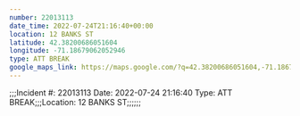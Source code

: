 ```yaml
---
number: 22013113
date_time: 2022-07-24T21:16:40+00:00
location: 12 BANKS ST
latitude: 42.38200686051604
longitude: -71.18679062052946
type: ATT BREAK
google_maps_link: https://maps.google.com/?q=42.38200686051604,-71.18679062052946
---
```


;;;Incident #: 22013113  Date: 2022-07-24 21:16:40   Type: ATT BREAK;;;Location: 12 BANKS ST;;;;;;
